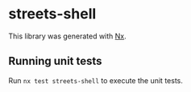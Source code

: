 # streets-shell

This library was generated with [Nx](https://nx.dev).

## Running unit tests

Run `nx test streets-shell` to execute the unit tests.

